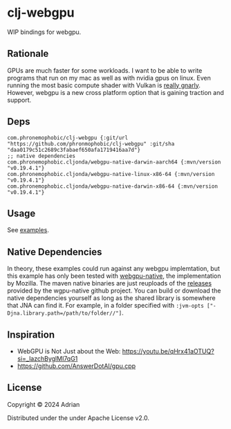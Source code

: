 # clj-webgpu

WIP bindings for webgpu.

## Rationale

GPUs are much faster for some workloads. I want to be able to write programs that run on my mac as well as with nvidia gpus on linux. Even running the most basic compute shader with Vulkan is [really gnarly](https://github.com/mcleary/VulkanHpp-Compute-Sample/blob/master/main.cpp). However, webgpu is a new cross platform option that is gaining traction and support.

## Deps

```
com.phronemophobic/clj-webgpu {:git/url "https://github.com/phronmophobic/clj-webgpu" :git/sha "daa0179c51c2689c3fabaef650afa1719416aa7d"}
;; native dependencies
com.phronemophobic.cljonda/webgpu-native-darwin-aarch64 {:mvn/version "v0.19.4.1"}
com.phronemophobic.cljonda/webgpu-native-linux-x86-64 {:mvn/version "v0.19.4.1"}
com.phronemophobic.cljonda/webgpu-native-darwin-x86-64 {:mvn/version "v0.19.4.1"}
```

## Usage

See [examples](https://github.com/phronmophobic/clj-webgpu/tree/master/examples).

## Native Dependencies

In theory, these examples could run against any webgpu implemtation, but this example has only been tested with [webgpu-native](https://github.com/gfx-rs/wgpu-native), the implementation by Mozilla. The maven native binaries are just reuploads of the [releases](https://github.com/gfx-rs/wgpu-native/releases) provided by the wgpu-native github project. You can build or download the native dependencies yourself as long as the shared library is somewhere that JNA can find it. For example, in a folder specified with `:jvm-opts ["-Djna.library.path=/path/to/folder//"]`.

## Inspiration

- WebGPU is Not Just about the Web: https://youtu.be/qHrx41aOTUQ?si=_lazchByglMI7qG1
- https://github.com/AnswerDotAI/gpu.cpp

## License

Copyright © 2024 Adrian

Distributed under the under Apache License v2.0.

